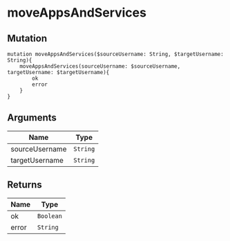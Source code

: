 # moveAppsAndServices

## Mutation

```
mutation moveAppsAndServices($sourceUsername: String, $targetUsername: String){
    moveAppsAndServices(sourceUsername: $sourceUsername, targetUsername: $targetUsername){
        ok
        error
    }
}
```

## Arguments

Name | Type
---- | ---- 
sourceUsername | `String`
targetUsername | `String`

## Returns

Name | Type
---- | ----
ok | `Boolean`
error | `String`
